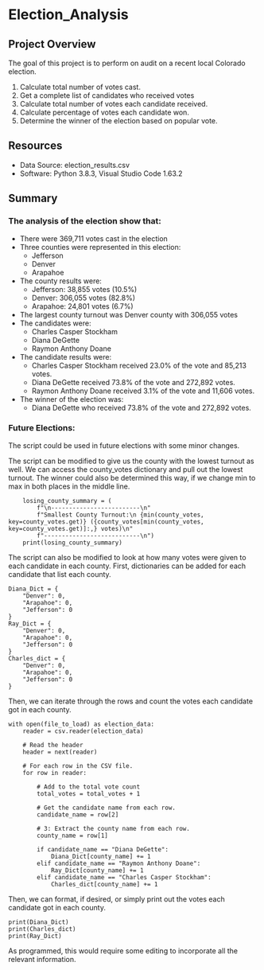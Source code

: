 # Election_Analysis

## Project Overview
The goal of this project is to perform on audit on a recent local Colorado election.

1. Calculate total number of votes cast.
2. Get a complete list of candidates who received votes
3. Calculate total number of votes each candidate received.
4. Calculate percentage of votes each candidate won.
5. Determine the winner of the election based on popular vote.

## Resources
- Data Source: election_results.csv
- Software: Python 3.8.3, Visual Studio Code 1.63.2

## Summary
### The analysis of the election show that:
- There were 369,711 votes cast in the election
- Three counties were represented in this election:
  - Jefferson
  - Denver
  - Arapahoe
- The county results were:
  - Jefferson: 38,855 votes (10.5%)
  - Denver: 306,055 votes (82.8%)
  - Arapahoe: 24,801 votes (6.7%)
- The largest county turnout was Denver county with 306,055 votes
- The candidates were:
  - Charles Casper Stockham
  - Diana DeGette
  - Raymon Anthony Doane
- The candidate results were:
  - Charles Casper Stockham received 23.0% of the vote and 85,213 votes.
  - Diana DeGette received 73.8% of the vote and 272,892 votes.
  - Raymon Anthony Doane received 3.1% of the vote and 11,606 votes.
- The winner of the election was:
  - Diana DeGette who received 73.8% of the vote and 272,892 votes.
### Future Elections:
The script could be used in future elections with some minor changes.

The script can be modified to give us the county with the lowest turnout as well. We can access the county_votes dictionary and pull out the lowest turnout. The winner could also be determined this way, if we change min to max in both places in the middle line.

```
    losing_county_summary = (
        f"\n-------------------------\n"
        f"Smallest County Turnout:\n {min(county_votes, key=county_votes.get)} ({county_votes[min(county_votes, key=county_votes.get)]:,} votes)\n"
        f"---------------------------\n")
    print(losing_county_summary)

```

The script can also be modified to look at how many votes were given to each candidate in each county. First, dictionaries can be added for each candidate that list each county.

```
Diana_Dict = {
    "Denver": 0,
    "Arapahoe": 0,
    "Jefferson": 0
}
Ray_Dict = {
    "Denver": 0,
    "Arapahoe": 0,
    "Jefferson": 0
}
Charles_dict = {
    "Denver": 0,
    "Arapahoe": 0,
    "Jefferson": 0
}
```
Then, we can iterate through the rows and count the votes each candidate got in each county.

```
with open(file_to_load) as election_data:
    reader = csv.reader(election_data)

    # Read the header
    header = next(reader)

    # For each row in the CSV file.
    for row in reader:

        # Add to the total vote count
        total_votes = total_votes + 1

        # Get the candidate name from each row.
        candidate_name = row[2]

        # 3: Extract the county name from each row.
        county_name = row[1]

        if candidate_name == "Diana DeGette":
            Diana_Dict[county_name] += 1
        elif candidate_name == "Raymon Anthony Doane":
            Ray_Dict[county_name] += 1
        elif candidate_name == "Charles Casper Stockham":
            Charles_dict[county_name] += 1

```

Then, we can format, if desired, or simply print out the votes each candidate got in each county.

```
print(Diana_Dict)
print(Charles_dict)
print(Ray_Dict)
```

As programmed, this would require some editing to incorporate all the relevant information.


